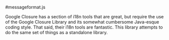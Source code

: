 #messageformat.js

Google Closure has a section of i18n tools that are great, but
require the use of the Google Closure Library and its somewhat
cumbersome Java-esque coding style. That said, their i18n
tools are fantastic. This library attempts to do the same set
of things as a standalone library.
